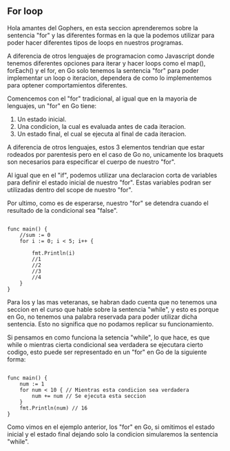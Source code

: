 ## For loop

Hola amantes del Gophers, en esta seccion aprenderemos sobre la sentencia "for" y las diferentes formas en la que la podemos utilizar para poder hacer diferentes tipos de loops en nuestros programas.

A diferencia de otros lenguajes de programacion como Javascript donde tenemos diferentes opciones para iterar y hacer loops como el map(), forEach() y el for, en Go solo tenemos la sentencia "for" para poder implementar un loop o iteracion, dependera de como lo implementemos para optener comportamientos diferentes.

Comencemos con el "for" tradicional, al igual que en la mayoria de lenguajes, un "for" en Go tiene:

1. Un estado inicial.
2. Una condicion, la cual es evaluada antes de cada iteracion.
3. Un estado final, el cual se ejecuta al final de cada iteracion.

A diferencia de otros lenguajes, estos 3 elementos tendrian que estar rodeados por parentesis pero en el caso de Go no, unicamente los braquets son necesarios para especificar el cuerpo de nuestro "for".

Al igual que en el "if", podemos utilizar una declaracion corta de variables para definir el estado inicial de nuestro "for". Estas variables podran ser utilizadas dentro del scope de nuestro "for".

Por ultimo, como es de esperarse, nuestro "for" se detendra cuando el resultado de la condicional sea "false".

```golang

func main() {
	//sum := 0
	for i := 0; i < 5; i++ {

		fmt.Println(i)
        //1
        //2
        //3
        //4
	}
}

```

Para los y las mas veteranas, se habran dado cuenta que no tenemos una seccion en el curso que hable sobre la sentencia "while", y esto es porque en Go, no tenemos una palabra reservada para poder utilizar dicha sentencia. Esto no significa que no podamos replicar su funcionamiento.

Si pensamos en como funciona la setencia "while", lo que hace, es que while o mientras cierta condicional sea verdadera se ejecutara cierto codigo, esto puede ser representado en un "for" en Go de la siguiente forma:

```golang

func main() {
	num := 1
	for num < 10 { // Mientras esta condicion sea verdadera
		num += num // Se ejecuta esta seccion
	}
	fmt.Println(num) // 16
}
```

Como vimos en el ejemplo anterior, los "for" en Go, si omitimos el estado inicial y el estado final dejando solo la condicion simularemos la sentencia "while". 

